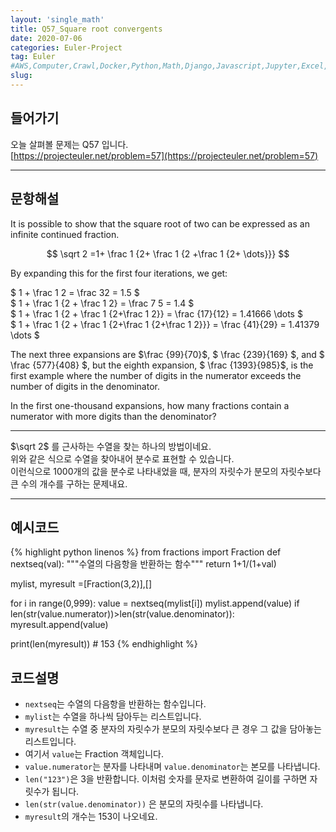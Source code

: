 ```yaml
---
layout: 'single_math'
title: Q57_Square root convergents
date: 2020-07-06
categories: Euler-Project
tag: Euler
#AWS,Computer,Crawl,Docker,Python,Math,Django,Javascript,Jupyter,Excel,Etc,Matplotlib
slug:  
---
```


## 들어가기

오늘 살펴볼 문제는 Q57 입니다.  
[https://projecteuler.net/problem=57](https://projecteuler.net/problem=57)

---

## 문항해설
It is possible to show that the square root of two can be expressed as an infinite continued fraction.
<p style="text-align:center;"> $$ \sqrt 2 =1+ \frac 1 {2+ \frac 1 {2 +\frac 1 {2+ \dots}}} $$  </p>
By expanding this for the first four iterations, we get:  

$ 1 + \frac 1 2 = \frac  32 = 1.5 $  
$ 1 + \frac 1 {2 + \frac 1 2} = \frac 7 5 = 1.4 $  
$ 1 + \frac 1 {2 + \frac 1 {2+\frac 1 2}} = \frac {17}{12} = 1.41666 \dots $  
$ 1 + \frac 1 {2 + \frac 1 {2+\frac 1 {2+\frac 1 2}}} = \frac {41}{29} = 1.41379 \dots $  

The next three expansions are $\frac {99}{70}$, $ \frac {239}{169} $, and $ \frac {577}{408} $, but the eighth expansion, $ \frac {1393}{985}$, 
is the first example where the number of digits in the numerator exceeds the number of digits in the denominator.

In the first one-thousand expansions, how many fractions contain a numerator with more digits than the denominator?

---

$\sqrt 2$ 를 근사하는 수열을 찾는 하나의 방법이네요.  
위와 같은 식으로 수열을 찾아내어 분수로 표현할 수 있습니다.  
이런식으로 1000개의 값을 분수로 나타내었을 때, 분자의 자릿수가 분모의 자릿수보다 큰 수의 개수를 구하는 문제내요.

---

## 예시코드

{% highlight python linenos %}
from fractions import Fraction
def nextseq(val):
    """수열의 다음항을 반환하는 함수"""
    return 1+1/(1+val)

mylist, myresult =[Fraction(3,2)],[]

for i in range(0,999):
    value = nextseq(mylist[i])
    mylist.append(value)
    if len(str(value.numerator))>len(str(value.denominator)):
        myresult.append(value)
        
print(len(myresult)) # 153
{% endhighlight %}

## 코드설명
- `nextseq`는 수열의 다음항을 반환하는 함수입니다.
- `mylist`는 수열을 하나씩 담아두는 리스트입니다.
- `myresult`는 수열 중 분자의 자릿수가 분모의 자릿수보다 큰 경우 그 값을 담아놓는 리스트입니다.
-  여기서 `value`는 Fraction 객체입니다. 
- `value.numerator`는 분자를 나타내며 `value.denominator`는 본모를 나타냅니다.
- `len("123")`은 3을 반환합니다. 이처럼 숫자를 문자로 변환하여 길이를 구하면 자릿수가 됩니다.
- `len(str(value.denominator))` 은 분모의 자릿수를 나타냅니다.
- `myresult`의 개수는 153이 나오네요.

